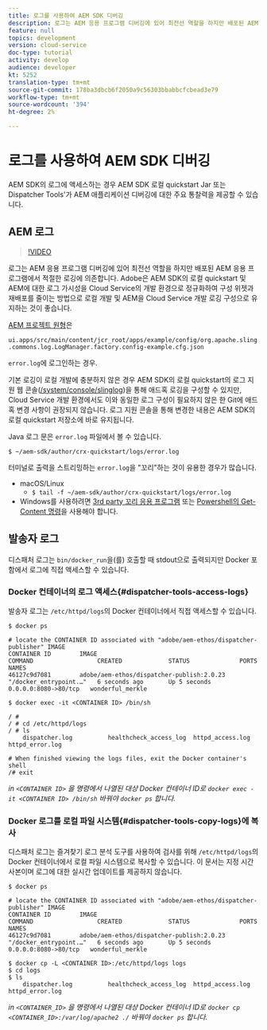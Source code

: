 ```yaml
---
title: 로그를 사용하여 AEM SDK 디버깅
description: 로그는 AEM 응용 프로그램 디버깅에 있어 최전선 역할을 하지만 배포된 AEM 응용 프로그램에서 적절한 로깅에 의존합니다.
feature: null
topics: development
version: cloud-service
doc-type: tutorial
activity: develop
audience: developer
kt: 5252
translation-type: tm+mt
source-git-commit: 178ba3dbcb6f2050a9c56303bbabbcfcbead3e79
workflow-type: tm+mt
source-wordcount: '394'
ht-degree: 2%

---
```



# 로그를 사용하여 AEM SDK 디버깅

AEM SDK의 로그에 액세스하는 경우 AEM SDK 로컬 quickstart Jar 또는 Dispatcher Tools&#39;가 AEM 애플리케이션 디버깅에 대한 주요 통찰력을 제공할 수 있습니다.

## AEM 로그

>[!VIDEO](https://video.tv.adobe.com/v/34334/?quality=12&learn=on)

로그는 AEM 응용 프로그램 디버깅에 있어 최전선 역할을 하지만 배포된 AEM 응용 프로그램에서 적절한 로깅에 의존합니다. Adobe은 AEM SDK의 로컬 quickstart 및 AEM에 대한 로그 가시성을 Cloud Service의 개발 환경으로 정규화하여 구성 위젯과 재배포를 줄이는 방법으로 로컬 개발 및 AEM을 Cloud Service 개발 로깅 구성으로 유지하는 것이 좋습니다.

[AEM 프로젝트 원형](https://github.com/adobe/aem-project-archetype)은

`ui.apps/src/main/content/jcr_root/apps/example/config/org.apache.sling.commons.log.LogManager.factory.config-example.cfg.json`

`error.log`에 로그인하는 경우.

기본 로깅이 로컬 개발에 충분하지 않은 경우 AEM SDK의 로컬 quickstart의 로그 지원 웹 콘솔([/system/console/slinglog](http://localhost:4502/system/console/slinglog))을 통해 애드혹 로깅을 구성할 수 있지만, Cloud Service 개발 환경에서도 이와 동일한 로그 구성이 필요하지 않은 한 Git에 애드혹 변경 사항이 권장되지 않습니다. 로그 지원 콘솔을 통해 변경한 내용은 AEM SDK의 로컬 quickstart 저장소에 바로 유지됩니다.

Java 로그 문은 `error.log` 파일에서 볼 수 있습니다.

```
$ ~/aem-sdk/author/crx-quickstart/logs/error.log
```

터미널로 출력을 스트리밍하는 `error.log`을 &quot;꼬리&quot;하는 것이 유용한 경우가 많습니다.

+ macOS/Linux
   + `$ tail -f ~/aem-sdk/author/crx-quickstart/logs/error.log`
+ Windows를 사용하려면 [3rd party 꼬리 응용 프로그램](https://stackoverflow.com/questions/187587/a-windows-equivalent-of-the-unix-tail-command) 또는 [Powershell의 Get-Content 명령](https://stackoverflow.com/a/46444596/133936)을 사용해야 합니다.

## 발송자 로그

디스패처 로그는 `bin/docker_run`을(를) 호출할 때 stdout으로 출력되지만 Docker 포함에서 로그에 직접 액세스할 수 있습니다.

### Docker 컨테이너의 로그 액세스{#dispatcher-tools-access-logs}

발송자 로그는 `/etc/httpd/logs`의 Docker 컨테이너에서 직접 액세스할 수 있습니다.

```shell
$ docker ps

# locate the CONTAINER ID associated with "adobe/aem-ethos/dispatcher-publisher" IMAGE
CONTAINER ID        IMAGE                                       COMMAND                  CREATED             STATUS              PORTS                  NAMES
46127c9d7081        adobe/aem-ethos/dispatcher-publish:2.0.23   "/docker_entrypoint.…"   6 seconds ago       Up 5 seconds        0.0.0.0:8080->80/tcp   wonderful_merkle

$ docker exec -it <CONTAINER ID> /bin/sh

/ # 
/ # cd /etc/httpd/logs
/ # ls
    dispatcher.log          healthcheck_access_log  httpd_access.log        httpd_error.log

# When finished viewing the logs files, exit the Docker container's shell
/# exit
```

_in `<CONTAINER ID>` 을 명령에서 나열된 대상 Docker 컨테이너 ID로  `docker exec -it <CONTAINER ID> /bin/sh` 바꿔야  `docker ps` 합니다._


### Docker 로그를 로컬 파일 시스템{#dispatcher-tools-copy-logs}에 복사

디스패처 로그는 즐겨찾기 로그 분석 도구를 사용하여 검사를 위해 `/etc/httpd/logs`의 Docker 컨테이너에서 로컬 파일 시스템으로 복사할 수 있습니다. 이 문서는 지정 시간 사본이며 로그에 대한 실시간 업데이트를 제공하지 않습니다.

```shell
$ docker ps

# locate the CONTAINER ID associated with "adobe/aem-ethos/dispatcher-publisher" IMAGE
CONTAINER ID        IMAGE                                       COMMAND                  CREATED             STATUS              PORTS                  NAMES
46127c9d7081        adobe/aem-ethos/dispatcher-publish:2.0.23   "/docker_entrypoint.…"   6 seconds ago       Up 5 seconds        0.0.0.0:8080->80/tcp   wonderful_merkle

$ docker cp -L <CONTAINER ID>:/etc/httpd/logs logs 
$ cd logs
$ ls
    dispatcher.log          healthcheck_access_log  httpd_access.log        httpd_error.log
```

_in `<CONTAINER_ID>` 을 명령에서 나열된 대상 Docker 컨테이너 ID로  `docker cp <CONTAINER_ID>:/var/log/apache2 ./` 바꿔야  `docker ps` 합니다._
